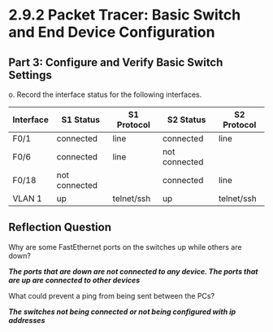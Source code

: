 # 2.9.2 Packet Tracer: Basic Switch and End Device Configuration

## Part 3: Configure and Verify Basic Switch Settings

o. Record the interface status for the following interfaces.

| Interface | S1 Status     | S1 Protocol | S2 Status     | S2 Protocol |
| --------- | ------------- | ----------- | ------------- | ----------- |
| F0/1      | connected     | line        | connected     | line        |
| F0/6      | connected     | line        | not connected |             |
| F0/18     | not connected |             | connected     | line        |
| VLAN 1    | up            | telnet/ssh  | up            | telnet/ssh  |

## Reflection Question

Why are some FastEthernet ports on the switches up while others are down?

**_The ports that are down are not connected to any device. The ports that are up are connected to other devices_**

What could prevent a ping from being sent between the PCs?

**_The switches not being connected or not being configured with ip addresses_**
